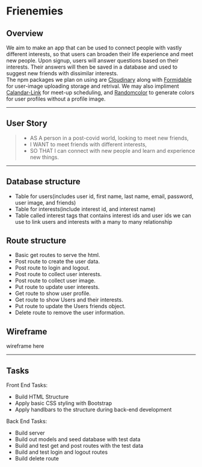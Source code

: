 # Frienemies


## Overview
 We aim to make an app that can be used to connect people with vastly different interests, so that users can broaden their life experience and meet new people. Upon signup, users will answer questions based on their interests. Their answers will then be saved in a database and used to suggest new friends with dissimilar interests. 
<br>
The npm packages we plan on using are [Cloudinary](https://www.npmjs.com/package/cloudinary) along with [Formidable](https://www.npmjs.com/package/formidable) for user-image uploading storage and retrival. We may also impliment [Calandar-Link](https://www.npmjs.com/package/calendar-link) for meet-up scheduling, and [Randomcolor](https://www.npmjs.com/package/randomcolor) to generate colors for user profiles without a profile image.
<hr>



## User Story
> * AS A person in a post-covid world, looking to meet new friends,
> * I WANT to meet friends with different interests,
> * SO THAT I can connect with new people and learn and experience new things.
<hr>

## Database structure
* Table for users(includes user id, first name, last name, email, password, user image, and friends)
* Table for interests(include interest id, and interest name)
* Table called interest tags that contains interest ids and user ids we can use to link users and interests with a many to many relationship

## Route structure
* Basic get routes to serve the html.
* Post route to create the user data.
* Post route to login and logout.
* Post route to collect user interests.
* Post route to collect user image.
* Put route to update user interests.
* Get route to show user profile.
* Get route to show Users and their interests.
* Put route to update the Users friends object.
* Delete route to remove the user information.


## Wireframe
wireframe here
<hr>


## Tasks
Front End Tasks:
* Build HTML Structure
* Apply basic CSS styling with Bootstrap
* Apply handlbars to the structure during back-end development

Back End Tasks:
* Build server
* Build out models and seed database with test data
* Build and test get and post routes with the test data
* Build and test login and logout routes
* Build delete route